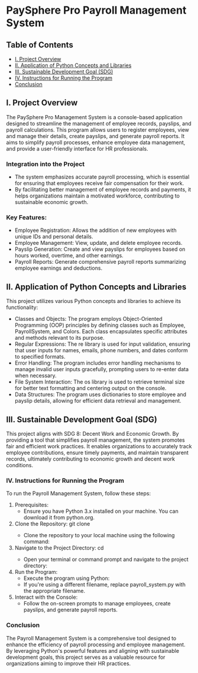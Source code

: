 # PaySphere Pro Payroll Management System


## Table of Contents
* [I. Project Overview](#i-project-overview)
* [II. Application of Python Concepts and Libraries](#ii-application-of-python-concepts-and-libraries)
* [III. Sustainable Development Goal (SDG)](#iii-sustainable-development-goal-(sdg))
* [IV. Instructions for Running the Program](#iv-instructions-for-running-the-program)
* [Conclusion](#conclusion)
  

## I. Project Overview
The PaySphere Pro Management System is a console-based application designed to streamline the management
of employee records, payslips, and payroll calculations. This program allows users to register employees,
view and manage their details, create payslips, and generate payroll reports. It aims to simplify payroll
processes, enhance employee data management, and provide a user-friendly interface for HR professionals.

### Integration into the Project
* The system emphasizes accurate payroll processing, which is essential for ensuring that employees 
receive fair compensation for their work.
* By facilitating better management of employee records and payments, it helps organizations maintain
a motivated workforce, contributing to sustainable economic growth.

### Key Features:
* Employee Registration: Allows the addition of new employees with unique IDs and personal details.
* Employee Management: View, update, and delete employee records.
* Payslip Generation: Create and view payslips for employees based on hours worked, overtime, and 
  other earnings.
* Payroll Reports: Generate comprehensive payroll reports summarizing employee earnings and deductions.


## II. Application of Python Concepts and Libraries
This project utilizes various Python concepts and libraries to achieve its functionality:
* Classes and Objects: The program employs Object-Oriented Programming (OOP) principles by defining 
  classes such as Employee, PayrollSystem, and Colors. Each class encapsulates specific attributes and
  methods relevant to its purpose.
* Regular Expressions: The re library is used for input validation, ensuring that user inputs for names, 
  emails, phone numbers, and dates conform to specified formats.
* Error Handling: The program includes error handling mechanisms to manage invalid user inputs gracefully,
  prompting users to re-enter data when necessary.
* File System Interaction: The os library is used to retrieve terminal size for better text formatting and
  centering output on the console.
* Data Structures: The program uses dictionaries to store employee and payslip details, allowing for
  efficient data retrieval and management.

## III. Sustainable Development Goal (SDG)
  This project aligns with SDG 8: Decent Work and Economic Growth. By providing a tool that simplifies 
  payroll management, the system promotes fair and efficient work practices. It enables organizations 
  to accurately track employee contributions, ensure timely payments, and maintain transparent records,
  ultimately contributing to economic growth and decent work conditions.

### IV. Instructions for Running the Program
To run the Payroll Management System, follow these steps:
1. Prerequisites:
   * Ensure you have Python 3.x installed on your machine. You can download it from python.org.
2. Clone the Repository: git clone <repository-url>
   * Clone the repository to your local machine using the following command:
3. Navigate to the Project Directory: cd <project-directory>
   * Open your terminal or command prompt and navigate to the project directory:
4. Run the Program:
   * Execute the program using Python: 
   * If you're using a different filename, replace payroll_system.py with the appropriate filename.
5. Interact with the Console:
   * Follow the on-screen prompts to manage employees, create payslips, and generate payroll reports.

### Conclusion
The Payroll Management System is a comprehensive tool designed to enhance the efficiency of payroll 
processing and employee management. By leveraging Python's powerful features and aligning with sustainable
development goals, this project serves as a valuable resource for organizations aiming to improve their
HR practices.

```hdfnsjdvhgvhhknk
```







